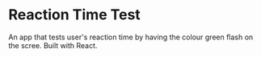 # Reaction Time Test

An app that tests user's reaction time by having the colour green flash on the scree. Built with React.
